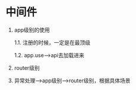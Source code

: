 # 中间件

1. app级别的使用

    1.1. 注册的时候，一定是在最顶级

    1.2. app.use-->api去加载进来

2. router级别
3. 异常处理-->app级别-->router级别，根据具体场景